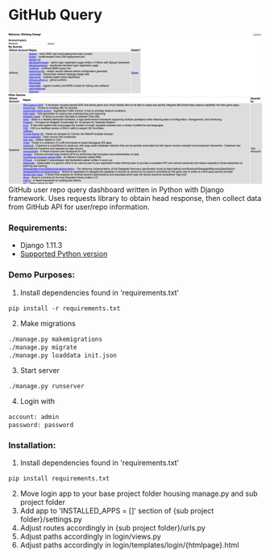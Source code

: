 # GitHub Query
![App](./githubquery.png)
GitHub user repo query dashboard written in Python with Django framework.  Uses requests library to obtain head response, then collect data from GitHub API for user/repo information.

### Requirements:
- Django 1.11.3
- [Supported Python version](https://docs.djangoproject.com/en/1.11/faq/install/#faq-python-version-support)

### Demo Purposes:
1. Install dependencies found in 'requirements.txt'
```
pip install -r requirements.txt
```
2. Make migrations
```
./manage.py makemigrations
./manage.py migrate
./manage.py loaddata init.json
```
3. Start server
```
./manage.py runserver
```
4. Login with
```
account: admin
password: password
```

### Installation:
1. Install dependencies found in 'requirements.txt'
```
pip install requirements.txt
```
2. Move login app to your base project folder housing manage.py and sub project folder
3. Add app to 'INSTALLED_APPS = []' section of {sub project folder}/settings.py
4. Adjust routes accordingly in {sub project folder}/urls.py
5. Adjust paths accordingly in login/views.py
6. Adjust paths accordingly in login/templates/login/{htmlpage}.html
